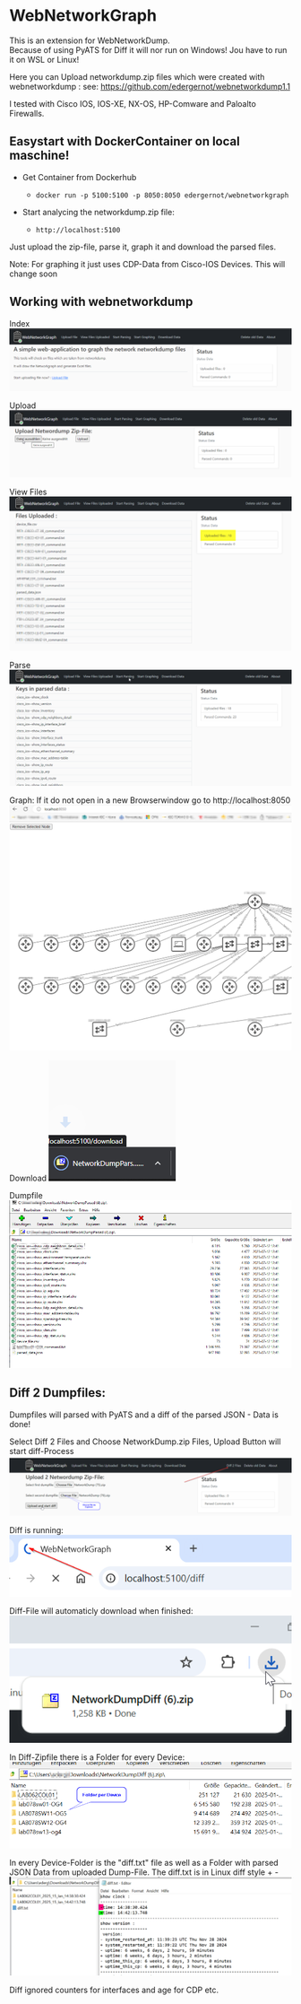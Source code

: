 # WebNetworkGraph
This is an extension for WebNetworkDump.<br>
Because of using PyATS for Diff it will nor run on Windows! Jou have to run it on WSL or Linux!

Here you can Upload networkdump.zip files which were created with webnetworkdump : see: https://github.com/edergernot/webnetworkdump1.1 

I tested with Cisco IOS, IOS-XE, NX-OS, HP-Comware and Paloalto Firewalls.

## Easystart with DockerContainer on local maschine!

- Get Container from Dockerhub
  - ```docker run -p 5100:5100 -p 8050:8050 edergernot/webnetworkgraph```

- Start analycing the networkdump.zip file: 
  - ```http://localhost:5100```

Just upload the zip-file, parse it, graph it and download the parsed files.

Note: For graphing it just uses CDP-Data from Cisco-IOS Devices. This will change soon


## Working with webnetworkdump

Index
![Index](images/Index.png)

Upload
![Upload](images/Upload.png)

View Files
![View Files](images/ViewFiles.png)

Parse
![Device View](images/Parse.png)

Graph: If it do not open in a new Browserwindow go to http://localhost:8050
![Graph](images/Graph.png)

Download
![Download](images/download.png)

Dumpfile
![Dumpfile](images/Filecontext.png)


## Diff 2 Dumpfiles:
Dumpfiles will parsed with PyATS and a diff of the parsed JSON - Data is done!

Select Diff 2 Files and Choose NetworkDump.zip Files, Upload Button will start diff-Process
![Diff](images/Diff.png)

Diff is running:
![Diff Running](images/Diff_Running.png)

Diff-File will automaticly download when finished:
![Diff Download](images/Diff_Downloads.png)

In Diff-Zipfile there is a Folder for every Device:
![Diff Files](images/Diff_files.png)

In every Device-Folder is the "diff.txt" file as well as a Folder with parsed JSON Data from uploaded Dump-File.
The diff.txt is in Linux diff style + - 
![Diff Edit](images/diff_edit.png)

Diff ignored counters for interfaces and age for CDP etc.

